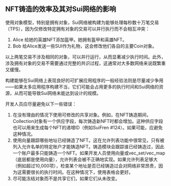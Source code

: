 ## NFT铸造的效率及其对Sui网络的影响

使用对象模型，特别是拥有对象，Sui网络被构建为能够处理每秒数十万笔交易（TPS），因为仅修改特定拥有对象的交易可以并行执行而不会相互冲突：

1. Alice 给她的英雄NFT添加盔甲。她拥有盔甲和英雄NFT。
2. Bob 给Alice发送一些SUI作为礼物，这会修改他们各自的主要Coin对象。

以上两笔交易不涉及相同的对象，可以并行运行，从而显著减少执行时间。此外，涉及拥有对象的交易不需要通过完整的共识过程，这通常对大多数网络来说既繁重又缓慢。

构建能够在Sui网络上表现良好的可扩展应用程序的一般经验法则是尽量减少争用——如果太多应用程序构建不当，它们可能会占用更多的执行时间和Sui网络的资源，从而可能导致Sui网络未能达到设计的规模。

开发人员应尽量避免以下一些错误：

1. 在没有理由的情况下使用可修改的共享对象。例如，在NFT铸造期间，Collection对象有一个供应字段，每次铸造新NFT时都会增加。这种供应字段也可以用来生成每个NFT的递增ID（例如SuiFren #124）。如果可能，应避免这种情况。
2. 使用向量跟踪哪些地址已经铸造了NFT。这在允许列表功能中很常见，只有被列入允许名单的特定账户才能铸造NFT。铸造模块会跟踪谁已经铸造过，因此一个账户最多只能铸造一个NFT。如果开发人员使用向量或vec_set/vec_map（底层都是使用向量），允许列表会被不正确地实现。如果允许列表足够大（例如超过10,000项），检查某个地址是否已经铸造过会对网络非常昂贵，因为这需要很长的执行时间。在这种情况下，使用表格会更好。
3. 尽可能冻结对象而不是共享它们，如果它们从未改变。